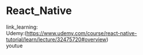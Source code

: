 # React_Native
link_learning:
<br>
Udemy:(https://www.udemy.com/course/react-native-tutorial/learn/lecture/32475720#overview)
<br>
youtue

